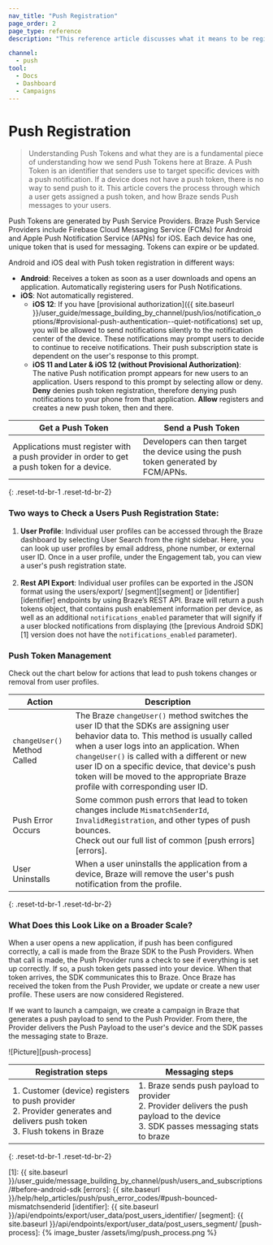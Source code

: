 ```yaml
---
nav_title: "Push Registration"
page_order: 2
page_type: reference
description: "This reference article discusses what it means to be registered for push and how we send push messages at Braze."

channel:
  - push
tool:
  - Docs
  - Dashboard
  - Campaigns
---
```


# Push Registration

> Understanding Push Tokens and what they are is a fundamental piece of understanding how we send Push Tokens here at Braze. A Push Token is an identifier that senders use to target specific devices with a push notification. If a device does not have a push token, there is no way to send push to it. This article covers the process through which a user gets assigned a push token, and how Braze sends Push messages to your users. 

Push Tokens are generated by Push Service Providers. Braze Push Service Providers include Firebase Cloud Messaging Service (FCMs) for Android and Apple Push Notification Service (APNs) for iOS. Each device has one, unique token that is used for messaging. Tokens can expire or be updated.

Android and iOS deal with Push token registration in different ways:
- __Android__: Receives a token as soon as a user downloads and opens an application. Automatically registering users for Push Notifications.
- __iOS__: Not automatically registered. 
    - __iOS 12__: If you have [provisional authorization]({{ site.baseurl }}/user_guide/message_building_by_channel/push/ios/notification_options/#provisional-push-authentication--quiet-notifications) set up, you will be allowed to send notifications silently to the notification center of the device. These notifications may prompt users to decide to continue to receive notifications. Their push subscription state is dependent on the user's response to this prompt. 
    - __iOS 11 and Later & iOS 12 (without Provisional Authorization)__: <br>The native Push notification prompt appears for new users to an application. Users respond to this prompt by selecting allow or deny. __Deny__ denies push token registration, therefore denying push notifications to your phone from that application. __Allow__ registers and creates a new push token, then and there.

| Get a Push Token | Send a Push Token |
| ---------------- | ----------------- |
| Applications must register with a push provider in order to get a push token for a device. | Developers can then target the device using the push token generated by FCM/APNs.|
{: .reset-td-br-1 .reset-td-br-2}

### Two ways to Check a Users Push Registration State:
1. __User Profile__: Individual user profiles can be accessed through the Braze dashboard by selecting User Search from the right sidebar. Here, you can look up user profiles by email address, phone number, or external user ID. Once in a user profile, under the Engagement tab, you can view a user's push registration state. <br><br>
2. __Rest API Export__: Individual user profiles can be exported in the JSON format using the users/export/ [segment][segment] or [identifier][identifier] endpoints by using Braze’s REST API. Braze will return a push tokens object, that contains push enablement information per device, as well as an additional `notifications_enabled` parameter that will signify if a user blocked notifications from displaying (the [previous Android SDK][1] version does not have the `notifications_enabled` parameter).

### Push Token Management

Check out the chart below for actions that lead to push tokens changes or removal from user profiles. 

| Action | Description |
| ------ | ----------- |
| `changeUser()` Method Called | The Braze `changeUser()` method switches the user ID that the SDKs are assigning user behavior data to. This method is usually called when a user logs into an application. When `changeUser()` is called with a different or new user ID on a specific device, that device's push token will be moved to the appropriate Braze profile with corresponding user ID. |
| Push Error Occurs | Some common push errors that lead to token changes include `MismatchSenderId`, `InvalidRegistration`, and other types of push bounces. <br>Check out our full list of common [push errors][errors]. |
| User Uninstalls | When a user uninstalls the application from a device, Braze will remove the user's push notification from the profile. |
{: .reset-td-br-1 .reset-td-br-2}

### What Does this Look Like on a Broader Scale?

When a user opens a new application, if push has been configured correctly, a call is made from the Braze SDK to the Push Providers. When that call is made, the Push Provider runs a check to see if everything is set up correctly. If so, a push token gets passed into your device. When that token arrives, the SDK communicates this to Braze. Once Braze has received the token from the Push Provider, we update or create a new user profile. These users are now considered Registered.

If we want to launch a campaign, we create a campaign in Braze that generates a push payload to send to the Push Provider. From there, the Provider delivers the Push Payload to the user's device and the SDK passes the messaging state to Braze. 

![Picture][push-process]

| Registration steps | Messaging steps |
| ------------------ | --------------- |
| 1. Customer (device) registers to push provider<br>2. Provider generates and delivers push token<br>3. Flush tokens in Braze |1. Braze sends push payload to provider<br>2. Provider delivers the push payload to the device<br>3. SDK passes messaging stats to braze |
{: .reset-td-br-1 .reset-td-br-2}

[1]: {{ site.baseurl }}/user_guide/message_building_by_channel/push/users_and_subscriptions/#before-android-sdk
[errors]: {{ site.baseurl }}/help/help_articles/push/push_error_codes/#push-bounced-mismatchsenderid
[identifier]: {{ site.baseurl }}/api/endpoints/export/user_data/post_users_identifier/
[segment]: {{ site.baseurl }}/api/endpoints/export/user_data/post_users_segment/
[push-process]: {% image_buster /assets/img/push_process.png %}
